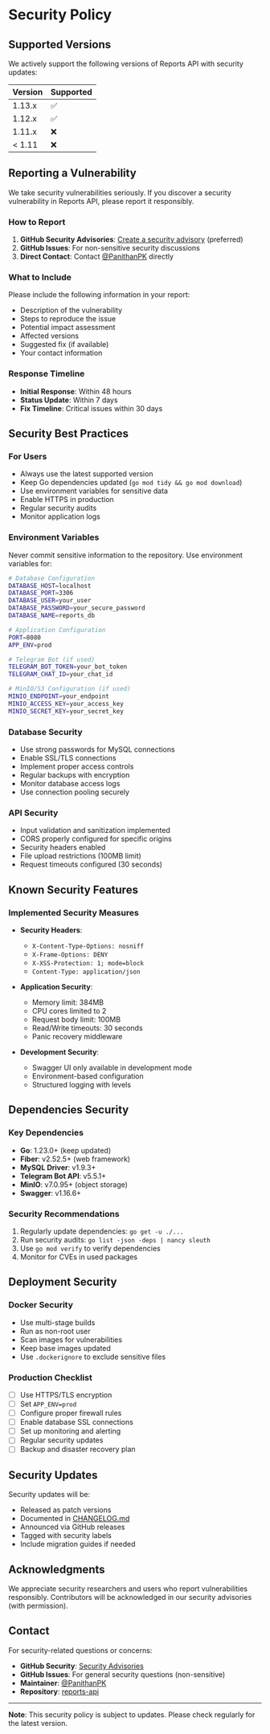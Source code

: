 # Security Policy

## Supported Versions

We actively support the following versions of Reports API with security updates:

| Version | Supported          |
| ------- | ------------------ |
| 1.13.x  | :white_check_mark: |
| 1.12.x  | :white_check_mark: |
| 1.11.x  | :x:                |
| < 1.11  | :x:                |

## Reporting a Vulnerability

We take security vulnerabilities seriously. If you discover a security vulnerability in Reports API, please report it responsibly.

### How to Report

1. **GitHub Security Advisories**: [Create a security advisory](https://github.com/PanithanPK/reports-api/security/advisories) (preferred)
2. **GitHub Issues**: For non-sensitive security discussions
3. **Direct Contact**: Contact [@PanithanPK](https://github.com/PanithanPK) directly

### What to Include

Please include the following information in your report:

- Description of the vulnerability
- Steps to reproduce the issue
- Potential impact assessment
- Affected versions
- Suggested fix (if available)
- Your contact information

### Response Timeline

- **Initial Response**: Within 48 hours
- **Status Update**: Within 7 days
- **Fix Timeline**: Critical issues within 30 days

## Security Best Practices

### For Users

- Always use the latest supported version
- Keep Go dependencies updated (`go mod tidy && go mod download`)
- Use environment variables for sensitive data
- Enable HTTPS in production
- Regular security audits
- Monitor application logs

### Environment Variables

Never commit sensitive information to the repository. Use environment variables for:

```bash
# Database Configuration
DATABASE_HOST=localhost
DATABASE_PORT=3306
DATABASE_USER=your_user
DATABASE_PASSWORD=your_secure_password
DATABASE_NAME=reports_db

# Application Configuration
PORT=8080
APP_ENV=prod

# Telegram Bot (if used)
TELEGRAM_BOT_TOKEN=your_bot_token
TELEGRAM_CHAT_ID=your_chat_id

# MinIO/S3 Configuration (if used)
MINIO_ENDPOINT=your_endpoint
MINIO_ACCESS_KEY=your_access_key
MINIO_SECRET_KEY=your_secret_key
```

### Database Security

- Use strong passwords for MySQL connections
- Enable SSL/TLS connections
- Implement proper access controls
- Regular backups with encryption
- Monitor database access logs
- Use connection pooling securely

### API Security

- Input validation and sanitization implemented
- CORS properly configured for specific origins
- Security headers enabled
- File upload restrictions (100MB limit)
- Request timeouts configured (30 seconds)

## Known Security Features

### Implemented Security Measures

- **Security Headers**:
  - `X-Content-Type-Options: nosniff`
  - `X-Frame-Options: DENY`
  - `X-XSS-Protection: 1; mode=block`
  - `Content-Type: application/json`

- **Application Security**:
  - Memory limit: 384MB
  - CPU cores limited to 2
  - Request body limit: 100MB
  - Read/Write timeouts: 30 seconds
  - Panic recovery middleware

- **Development Security**:
  - Swagger UI only available in development mode
  - Environment-based configuration
  - Structured logging with levels

## Dependencies Security

### Key Dependencies

- **Go**: 1.23.0+ (keep updated)
- **Fiber**: v2.52.5+ (web framework)
- **MySQL Driver**: v1.9.3+
- **Telegram Bot API**: v5.5.1+
- **MinIO**: v7.0.95+ (object storage)
- **Swagger**: v1.16.6+

### Security Recommendations

1. Regularly update dependencies: `go get -u ./...`
2. Run security audits: `go list -json -deps | nancy sleuth`
3. Use `go mod verify` to verify dependencies
4. Monitor for CVEs in used packages

## Deployment Security

### Docker Security

- Use multi-stage builds
- Run as non-root user
- Scan images for vulnerabilities
- Keep base images updated
- Use `.dockerignore` to exclude sensitive files

### Production Checklist

- [ ] Use HTTPS/TLS encryption
- [ ] Set `APP_ENV=prod`
- [ ] Configure proper firewall rules
- [ ] Enable database SSL connections
- [ ] Set up monitoring and alerting
- [ ] Regular security updates
- [ ] Backup and disaster recovery plan

## Security Updates

Security updates will be:

- Released as patch versions
- Documented in [CHANGELOG.md](CHANGELOG.md)
- Announced via GitHub releases
- Tagged with security labels
- Include migration guides if needed

## Acknowledgments

We appreciate security researchers and users who report vulnerabilities responsibly. Contributors will be acknowledged in our security advisories (with permission).

## Contact

For security-related questions or concerns:

- **GitHub Security**: [Security Advisories](https://github.com/PanithanPK/reports-api/security/advisories)
- **GitHub Issues**: For general security questions (non-sensitive)
- **Maintainer**: [@PanithanPK](https://github.com/PanithanPK)
- **Repository**: [reports-api](https://github.com/PanithanPK/reports-api)

---

**Note**: This security policy is subject to updates. Please check regularly for the latest version.